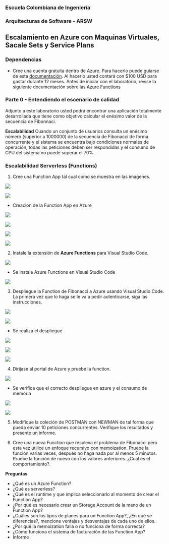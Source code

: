 ### Escuela Colombiana de Ingeniería
### Arquitecturas de Software - ARSW

## Escalamiento en Azure con Maquinas Virtuales, Sacale Sets y Service Plans

### Dependencias
* Cree una cuenta gratuita dentro de Azure. Para hacerlo puede guiarse de esta [documentación](https://azure.microsoft.com/es-es/free/students/). Al hacerlo usted contará con $100 USD para gastar durante 12 meses.
Antes de iniciar con el laboratorio, revise la siguiente documentación sobre las [Azure Functions](https://www.c-sharpcorner.com/article/an-overview-of-azure-functions/)

### Parte 0 - Entendiendo el escenario de calidad

Adjunto a este laboratorio usted podrá encontrar una aplicación totalmente desarrollada que tiene como objetivo calcular el enésimo valor de la secuencia de Fibonnaci.

**Escalabilidad**
Cuando un conjunto de usuarios consulta un enésimo número (superior a 1000000) de la secuencia de Fibonacci de forma concurrente y el sistema se encuentra bajo condiciones normales de operación, todas las peticiones deben ser respondidas y el consumo de CPU del sistema no puede superar el 70%.

### Escalabilidad Serverless (Functions)

1. Cree una Function App tal cual como se muestra en las  imagenes.

![](images/part3/part3-function-config.png)

![](images/part3/part3-function-configii.png)

* Creacion de la Function App en Azure

![](images/part3/CreacionFunctionApp1.png)

![](images/part3/CreacionFunctionApp2.png)

![](images/part3/CreacionFunctionApp3.png)

![](images/part3/CreacionFunctionApp4.png)

2. Instale la extensión de **Azure Functions** para Visual Studio Code.

![](images/part3/part3-install-extension.png)

* Se instala Azure Functions en Visual Studio Code

![](images/part3/InstalarAzureFunctions.png)

3. Despliegue la Function de Fibonacci a Azure usando Visual Studio Code. La primera vez que lo haga se le va a pedir autenticarse, siga las instrucciones.

![](images/part3/part3-deploy-function-1.png)

![](images/part3/part3-deploy-function-2.png)

* Se realiza el despliegue

![](images/part3/Despliegue1.png)

![](images/part3/Despliegue2.png)

![](images/part3/Despliegue3.png)

4. Dirijase al portal de Azure y pruebe la function.

![](images/part3/part3-test-function.png)

* Se verifica que el correcto despliegue en azure y el consumo de memoria

![](images/part3/verificarAzure1.png)

![](images/part3/verificarAzure2.png)

5. Modifique la coleción de POSTMAN con NEWMAN de tal forma que pueda enviar 10 peticiones concurrentes. Verifique los resultados y presente un informe.

6. Cree una nueva Function que resuleva el problema de Fibonacci pero esta vez utilice un enfoque recursivo con memoization. Pruebe la función varias veces, después no haga nada por al menos 5 minutos. Pruebe la función de nuevo con los valores anteriores. ¿Cuál es el comportamiento?.

**Preguntas**

* ¿Qué es un Azure Function?
* ¿Qué es serverless?
* ¿Qué es el runtime y que implica seleccionarlo al momento de crear el Function App?
* ¿Por qué es necesario crear un Storage Account de la mano de un Function App?
* ¿Cuáles son los tipos de planes para un Function App?, ¿En qué se diferencias?, mencione ventajas y desventajas de cada uno de ellos.
* ¿Por qué la memoization falla o no funciona de forma correcta?
* ¿Cómo funciona el sistema de facturación de las Function App?
* Informe
